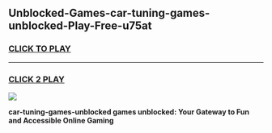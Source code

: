 
## Unblocked-Games-car-tuning-games-unblocked-Play-Free-u75at
<h3>
<a href="https://premium76.site?title=car-tuning-games-unblocked&ref=10A">CLICK TO PLAY</a></h3>
<hr>

<h3>
<a href="https://premium76.site?title=car-tuning-games-unblocked&ref=10A">CLICK 2 PLAY</a>
  
</h3>

<a href="https://premium76.site?title=car-tuning-games-unblocked&ref=10A"><img src="https://clearcache.store/games.png"></a>


**car-tuning-games-unblocked games unblocked: Your Gateway to Fun and Accessible Online Gaming**
